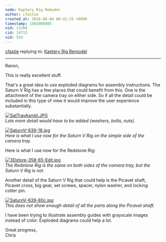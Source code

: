 ```yaml
---
node: Kaptery Rig Remodel
author: cfastie
created_at: 2016-06-04 00:41:25 +0000
timestamp: 1465000885
nid: 13160
cid: 14713
uid: 554
---
```




[cfastie](../profile/cfastie) replying to: [Kaptery Rig Remodel](../notes/ranon/06-03-2016/kaptery-rig-remodel)

----
Ranon,

This is really excellent stuff.

That's a great idea to use exploded diagrams for assembly instructions. The Saturn V Rig has a few places that could benefit from this. One is the attachment of the camera tray on either side. So if all the detail could be included in this type of view it would improve the user experience substantially.

[![SatTrayAsmbl.JPG](//i.publiclab.org/system/images/photos/000/016/489/medium/SatTrayAsmbl.JPG)](//i.publiclab.org/system/images/photos/000/016/489/original/SatTrayAsmbl.JPG)  
*Lots more detail would have to be added (washers, bolts, nuts).*

[![SaturnV-639-18.jpg](//i.publiclab.org/system/images/photos/000/016/493/medium/SaturnV-639-18.jpg)](//i.publiclab.org/system/images/photos/000/016/493/original/SaturnV-639-18.jpg)  
*Here is what I use now for the Saturn V Rig on the simple side of the camera tray.*

Here is what I use now for the Redstone Rig:

[![3Dstore-358-65-Edit.jpg](//i.publiclab.org/system/images/photos/000/016/490/medium/3Dstore-358-65-Edit.jpg)](//i.publiclab.org/system/images/photos/000/016/490/original/3Dstore-358-65-Edit.jpg)  
*The Redstone Rig is the same on both sides of the camera tray, but the Saturn V Rig is not.*

Another detail of the Saturn V Rig that could help is the Picavet shaft, Picavet cross, big gear, set screws, spacer, nylon washer, and locking cotter pin.

[![SaturnV-639-80c.jpg](//i.publiclab.org/system/images/photos/000/016/494/medium/SaturnV-639-80c.jpg)](//i.publiclab.org/system/images/photos/000/016/494/original/SaturnV-639-80c.jpg)  
*This does not show enough detail of all the parts along the Picavet shaft.*

I have been trying to illustrate assembly guides with grayscale images instead of color. Exploded diagrams could help a lot.

Great progress,  
Chris
